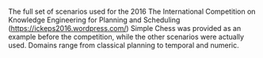 The full set of scenarios used for the 2016 The International Competition on Knowledge Engineering for Planning and Scheduling (https://ickeps2016.wordpress.com/)
Simple Chess was provided as an example before the competition, while the other scenarios were actually used. Domains range from classical planning to temporal and numeric. 
